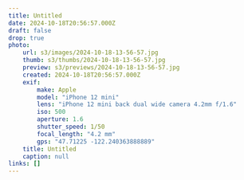 ```yaml
---
title: Untitled
date: 2024-10-18T20:56:57.000Z
draft: false
drop: true
photo:
    url: s3/images/2024-10-18-13-56-57.jpg
    thumb: s3/thumbs/2024-10-18-13-56-57.jpg
    preview: s3/previews/2024-10-18-13-56-57.jpg
    created: 2024-10-18T20:56:57.000Z
    exif:
        make: Apple
        model: "iPhone 12 mini"
        lens: "iPhone 12 mini back dual wide camera 4.2mm f/1.6"
        iso: 500
        aperture: 1.6
        shutter_speed: 1/50
        focal_length: "4.2 mm"
        gps: "47.71225 -122.240363888889"
    title: Untitled
    caption: null
links: []
---
```

